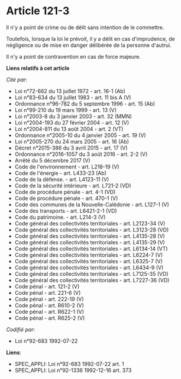 # Article 121-3

Il n'y a point de crime ou de délit sans intention de le commettre.

Toutefois, lorsque la loi le prévoit, il y a délit en cas d'imprudence, de négligence ou de mise en danger délibérée de la
personne d'autrui.

Il n'y a point de contravention en cas de force majeure.

**Liens relatifs à cet article**

_Cité par_:

  - Loi n°72-662 du 13 juillet 1972 - art. 16-1 (Ab)
  - Loi n°83-634 du 13 juillet 1983 - art. 11 bis A (V)
  - Ordonnance n°96-782 du 5 septembre 1996 - art. 15 (Ab)
  - Loi n°99-210 du 19 mars 1999 - art. 13 (V)
  - Loi n°2003-8 du 3 janvier 2003 - art. 32 (MMN)
  - Loi n°2004-193 du 27 février 2004 - art. 12 (V)
  - Loi n°2004-811 du 13 août 2004 - art. 2 (VT)
  - Ordonnance n°2005-10 du 4 janvier 2005 - art. 19 (V)
  - Loi n°2005-270 du 24 mars 2005 - art. 16 (Ab)
  - Décret n°2015-386 du 3 avril 2015 - art. 17 (V)
  - Ordonnance n°2016-1057 du 3 août 2016 - art. 2-2 (V)
  - Arrêté du 5 décembre 2017 (V)
  - Code de l'environnement - art. L218-19 (V)
  - Code de l'énergie - art. L433-23 (Ab)
  - Code de la défense. - art. L4123-11 (V)
  - Code de la sécurité intérieure - art. L721-2 (VD)
  - Code de procédure pénale - art. 4-1 (VD)
  - Code de procédure pénale - art. 470-1 (V)
  - Code des communes de la Nouvelle-Calédonie - art. L127-1 (V)
  - Code des transports - art. L6421-2-1 (VD)
  - Code du patrimoine. - art. L214-3 (V)
  - Code général des collectivités territoriales - art. L2123-34 (V)
  - Code général des collectivités territoriales - art. L3123-28 (VD)
  - Code général des collectivités territoriales - art. L4135-28 (V)
  - Code général des collectivités territoriales - art. L4135-29 (V)
  - Code général des collectivités territoriales - art. L6134-14 (VT)
  - Code général des collectivités territoriales - art. L6224-7 (V)
  - Code général des collectivités territoriales - art. L6325-7 (V)
  - Code général des collectivités territoriales - art. L6434-9 (V)
  - Code général des collectivités territoriales - art. L7125-35 (VD)
  - Code général des collectivités territoriales - art. L7227-36 (VD)
  - Code pénal - art. 121-2 (V)
  - Code pénal - art. 221-6 (V)
  - Code pénal - art. 222-19 (V)
  - Code pénal - art. R610-2 (V)
  - Code pénal - art. R622-1 (V)
  - Code pénal - art. R625-2 (V)

_Codifié par_:

  - Loi n°92-683 1992-07-22

**Liens**:

  - SPEC_APPLI: Loi n°92-683 1992-07-22 art. 1
  - SPEC_APPLI: Loi n°92-1336 1992-12-16 art. 373
